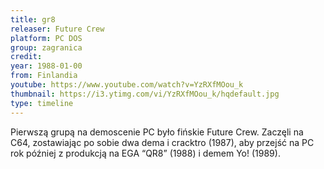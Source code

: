 ```yaml
---
title: gr8
releaser: Future Crew
platform: PC DOS
group: zagranica
credit:
year: 1988-01-00
from: Finlandia
youtube: https://www.youtube.com/watch?v=YzRXfMOou_k
thumbnail: https://i3.ytimg.com/vi/YzRXfMOou_k/hqdefault.jpg
type: timeline
---
```


Pierwszą grupą na demoscenie PC było fińskie Future Crew. Zaczęli na C64, zostawiając po sobie dwa dema i cracktro (1987), aby przejść na PC rok później z produkcją na EGA “QR8” (1988) i demem Yo! (1989).
